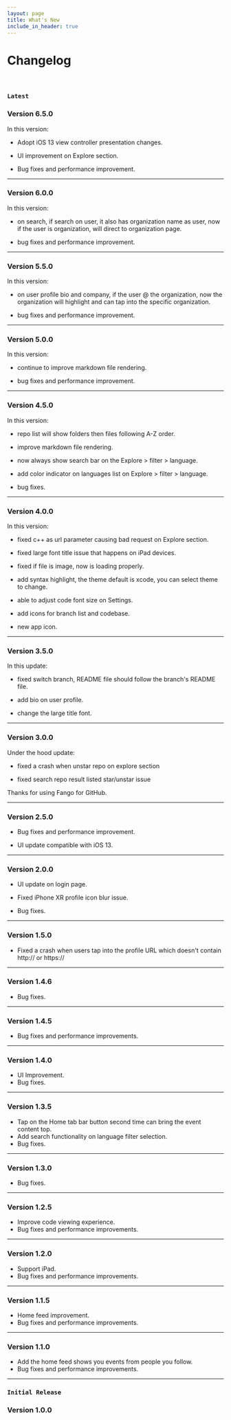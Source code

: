 ```yaml
---
layout: page
title: What's New
include_in_header: true
---
```


# Changelog


<br>

### `Latest`
### **Version 6.5.0**

In this version:

- Adopt iOS 13 view controller presentation changes.

- UI improvement on Explore section.

- Bug fixes and performance improvement.

---



### **Version 6.0.0**
In this version:

- on search, if search on user, it also has organization name as user, now if the user is organization, will direct to organization page.

- bug fixes and performance improvement.

---

### **Version 5.5.0**
In this version:

- on user profile bio and company, if the user @ the organization, now the organization will highlight and can tap into the specific organization.

- bug fixes and performance improvement.

---


### **Version 5.0.0**
In this version:

- continue to improve markdown file rendering.

- bug fixes and performance improvement.

---


### **Version 4.5.0**
In this version:


- repo list will show folders then files following A-Z order.

- improve markdown file rendering.

- now always show search bar on the Explore > filter > language.

- add color indicator on languages list on Explore > filter > language.

- bug fixes.

---


### **Version 4.0.0**
In this version:

- fixed c++ as url parameter causing bad request on Explore section.

- fixed large font title issue that happens on iPad devices.

- fixed if file is image, now is loading properly.

- add syntax highlight, the theme default is xcode, you can select theme to change.

- able to adjust code font size on Settings.

- add icons for branch list and codebase.

- new app icon.

---

### **Version 3.5.0**
In this update:

- fixed switch branch, README file should follow the branch's README file.

- add bio on user profile.

- change the large title font.

---


### **Version 3.0.0**
Under the hood update:

- fixed a crash when unstar repo on explore section

- fixed search repo result listed star/unstar issue

Thanks for using Fango for GitHub.

---


### **Version 2.5.0**
- Bug fixes and performance improvement.

- UI update compatible with iOS 13.

---

### **Version 2.0.0**
- UI update on login page.

- Fixed iPhone XR profile icon blur issue.

- Bug fixes.

---


### **Version 1.5.0**
- Fixed a crash when users tap into the profile URL which doesn't contain http:// or https://

---


### **Version 1.4.6**
- Bug fixes.

---


### **Version 1.4.5**
- Bug fixes and performance improvements.

---


### **Version 1.4.0**
- UI Improvement.
- Bug fixes.

---


### **Version 1.3.5**
- Tap on the Home tab bar button second time can bring the event content top.
- Add search functionality on language filter selection.
- Bug fixes.

---


### **Version 1.3.0**
- Bug fixes.

---

### **Version 1.2.5**
- Improve code viewing experience.
- Bug fixes and performance improvements.

---



### **Version 1.2.0**
- Support iPad.
- Bug fixes and performance improvements.

---

### **Version 1.1.5**
- Home feed improvement.
- Bug fixes and performance improvements.

---

### **Version 1.1.0**
- Add the home feed shows you events from people you follow.
- Bug fixes and performance improvements.

---

### `Initial Release`
### **Version 1.0.0**
